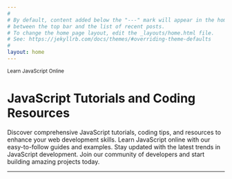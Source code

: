 ```yaml
---
#
# By default, content added below the "---" mark will appear in the home page
# between the top bar and the list of recent posts.
# To change the home page layout, edit the _layouts/home.html file.
# See: https://jekyllrb.com/docs/themes/#overriding-theme-defaults
#
layout: home
---
```

<small>Learn JavaScript Online</small>
 <h1>JavaScript Tutorials and Coding Resources</h1>
  <p>Discover comprehensive JavaScript tutorials, coding tips, and resources to enhance your web development skills. Learn JavaScript online with our easy-to-follow guides and examples. Stay updated with the latest trends in JavaScript development. Join our community of developers and start building amazing projects today.</p>
  <hr/>
